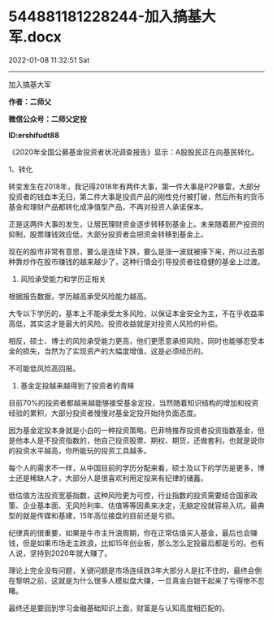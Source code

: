 # 544881181228244-加入搞基大军.docx

2022-01-08 11:32:51 Sat

----

加入搞基大军

__作者：二师父__

__微信公众号：二师父定投__

__ID:ershifudt88__

《2020年全国公募基金投资者状况调查报告》显示：A股股民正在向基民转化。

1、转化

转变发生在2018年，我记得2018年有两件大事，第一件大事是P2P暴雷，大部分投资者的钱血本无归，第二件大事是投资产品的刚性兑付被打破，然后所有的货币基金和理财产品都转化成净值型产品，不再对投资人承诺保本。

正是这两件大事的发生，让居民理财资金逐步转移到基金上。未来随着房产投资的抑制，股票赚钱效应低，大部分投资者会把资金转移到基金上。

现在的股市非常有意思，要么是连续下跌，要么是涨一波就被揍下来，所以过去那种靠炒作在股市赚钱的越来越少了，这种行情会引导投资者往稳健的基金上过渡。

1. 风险承受能力和学历正相关

根据报告数据，学历越高承受风险能力越高。

大专以下学历的，基本上不能承受太多风险，以保证本金安全为主，不在乎收益率高低，其实这才是最大的风险。投资收益就是对投资人风险的补偿。

相反，硕士、博士的风险承受能力更高，他们更愿意承担风险，同时也能够忍受本金的损失，当然为了实现资产的大幅度增值，这是必须经历的。

不可能低风险高回报。

1. 基金定投越来越得到了投资者的青睐

目前70%的投资者都越来越能够接受基金定投，当然随着知识结构的增加和投资经验的累积，大部分投资者慢慢对基金定投开始持负面态度。

因为基金定投本身就是小白的一种投资策略，巴菲特推荐投资者投资指数基金，但是他本人是不投资指数的，他自己投资股票、期权、期货，还做套利，也就是说你的投资水平越高，你所能玩的投资工具越多。

每个人的需求不一样，从中国目前的学历分配来看，硕士及以下的学历是更多，博士还是稀缺人才，大部分人是很喜欢利用定投来有纪律的储蓄。

低估值方法投资宽基指数，这种风险更为可控，行业指数的投资需要结合国家政策、企业基本面、无风险利率、估值等等因素来决定，无脑定投就容易入坑。最典型的就是传媒和基建，15年高位接盘的目前还是亏损。

纪律真的很重要，如果是牛市主升浪周期，你在正常估值买入基金，最后也会赚钱，但是如果市场走主跌浪，比如15年创业板，那么怎么定投最后都是亏的。也有人说，坚持到2020年就大赚了。

理论上完全没有问题，关键问题是市场连续跌3年大部分人是扛不住的，最终会倒在黎明之前，这就是为什么很多人模拟盘大赚，一旦真金白银干起来了亏得惨不忍睹。

最终还是要回到学习金融基础知识上面，财富是与认知高度相匹配的。

